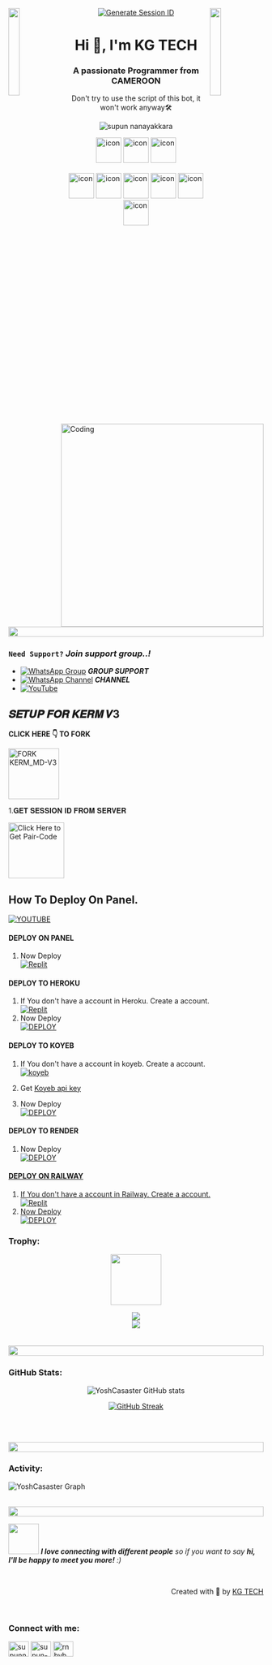 <img align="left" src="https://user-images.githubusercontent.com/65187002/144930161-2f783401-8d27-4fdf-a2f7-cc0ba32f1f1f.gif" width="21%" style="display:inline;"><img align="right" src="https://user-images.githubusercontent.com/65187002/144930161-2f783401-8d27-4fdf-a2f7-cc0ba32f1f1f.gif" width="21%" style="display:inline;">

<p align="center">
  <a href="https://kg-site-support.vercel.app/">
    <img src="https://img.shields.io/badge/KG WEBSITE-000?style=for-the-badge&logo=vercel&logoColor=white" alt="Generate Session ID"/>
  </a>

<h1 align="center">Hi 👋, I'm KG TECH</h1>
<h3 align="center">A passionate Programmer from CAMEROON</h3>
<p align="center">Don't try to use the script of this bot, it won't work anyway🛠️</p>
<p align="center"> 
 <img src="https://komarev.com/ghpvc/?username=supuna97&label=Profile%20views&color=0e75b6&style=flat" alt="supun nanayakkara" /> 
<!--  <img src="https://img.shields.io/badge/Languages-Python | Java | PHP | Typescript | Node | React -green.svg" alt="supun nanayakkara's languages" /> -->
<!--  <img alt="Profile followers" src="https://img.shields.io/github/followers/supuna97"> -->
</p>

<div align="center">
  <img src="https://techstack-generator.vercel.app/java-icon.svg" alt="icon" width="50" height="50" />
  <img src="https://techstack-generator.vercel.app/python-icon.svg" alt="icon" width="50" height="50" />
  <img src="https://techstack-generator.vercel.app/js-icon.svg" alt="icon"width="50" height="50" />
</div>

<br>

<div align="center">
  <img src="https://techstack-generator.vercel.app/docker-icon.svg" alt="icon" width="50" height="50" />
  <img src="https://techstack-generator.vercel.app/aws-icon.svg" alt="icon" width="50" height="50" />
  <img src="https://techstack-generator.vercel.app/github-icon.svg" alt="icon" width="50" height="50" />
  <img src="https://techstack-generator.vercel.app/prettier-icon.svg" alt="icon" width="50" height="50" />
  <img src="https://techstack-generator.vercel.app/restapi-icon.svg" alt="icon" width="50" height="50" />
  <img src="https://techstack-generator.vercel.app/graphql-icon.svg" alt="icon" width="50" height="50" />
</div>

<img align="right" alt="Coding" width="400" src="https://user-images.githubusercontent.com/74038190/229223263-cf2e4b07-2615-4f87-9c38-e37600f8381a.gif">
<br><br>

<img src="https://i.imgur.com/dBaSKWF.gif" height="20" width="100%">

### `Need Support?` ***Join support group..!***

  - [![WhatsApp Group](https://img.shields.io/badge/WhatsApp-25D366?style=for-the-badge&logo=whatsapp&logoColor=white)](https://chat.whatsapp.com/L5MM9j04Caz4y2EZHRnD1Z) ***GROUP SUPPORT***
   - [![WhatsApp Channel](https://img.shields.io/badge/WhatsApp-25D366?style=for-the-badge&logo=whatsapp&logoColor=white)](https://whatsapp.com/channel/0029Vafn6hc7DAX3fzsKtn45) ***CHANNEL***
   - [![YouTube](https://img.shields.io/badge/YouTube-FF0000?style=for-the-badge&logo=youtube&logoColor=white)](https://youtube.com/@KermHackTools-s9s)

##

## 𝑺𝑬𝑻𝑼𝑷 𝑭𝑶𝑹 𝑲𝑬𝑹𝑴 𝑽3

**CLICK HERE 👇 TO FORK**

<a href="https://github.com/Kgtech-cmr/KERM_MD-V3/fork"><img src="https://img.shields.io/badge/FORK-KERM-black" alt="FORK KERM_MD-V3" width="100"></a>

1.𝐆𝐄𝐓 𝐒𝐄𝐒𝐒𝐈𝐎𝐍 𝐈𝐃 𝐅𝐑𝐎𝐌 𝐒𝐄𝐑𝐕𝐄𝐑

<a href="https://adverse-pandora-lordkerm-57d51209.koyeb.app/code"><img src="https://img.shields.io/badge/PAIR_CODE-yellow" alt="Click Here to Get Pair-Code" width="110"></a>   

## How To Deploy On Panel.
 [![YOUTUBE](https://img.shields.io/badge/HOW_TO_DEPLOY-red?style=for-the-badge&logo=youtube&logoColor=white)](https://youtu.be/WBlvraDK7rY?si=pKxv4qxA__GtjBgg)

#### DEPLOY ON PANEL 
1. Now Deploy
    <br>
<a href='https://bot-hosting.net' target="_blank"><img alt='Replit' src='https://img.shields.io/badge/-PANEL-black?style=for-the-badge&logo=optilink'/></a>
   <br>

#### DEPLOY TO HEROKU 

1. If You don't have a account in Heroku. Create a account.
    <br>
<a href='https://heroku.com' target="_blank"><img alt='Replit' src='https://img.shields.io/badge/-Create-black?style=for-the-badge&logo=heroku'/></a>
   <br>
2. Now Deploy
    <br>
<a href='https://heroku.com/deploy?template=https://github.com/Kgtech-cmr/KERM_MD-V3' target="_blank"><img alt='DEPLOY' src='https://img.shields.io/badge/-DEPLOY-black?style=for-the-badge&logo=heroku'/></a>

#### DEPLOY TO KOYEB 

1. If You don't have a account in koyeb. Create a account.
    <br>
<a href='https://app.koyeb.com/auth/signup' target="_blank"><img alt='koyeb' src='https://img.shields.io/badge/-Create-black?style=for-the-badge&logo=koyeb'/></a>

2. Get [Koyeb api key](https://app.koyeb.com/account/api)

4. Now Deploy
    <br>
<a href='https://app.koyeb.com/services/deploy?type=docker&image=docker.io/kgkerm/kerm-Md V3&name=Kerm Md V3&env[SESSION_ID]=&env[BOT_INFO]=Kɢᴛᴇᴄʜ;✭𝙺𝙴𝚁𝙼 𝙼𝙳 𝚅3✭&env[SUDO]=237656520674&env[ANTILINK]=true&env[PORT]=8000&env[KOYEB_API_KEY]=&service_type=worker' target="_blank"><img alt='DEPLOY' src='https://img.shields.io/badge/-DEPLOY-black?style=for-the-badge&logo=koyeb'/></a>

#### DEPLOY TO RENDER 

1. Now Deploy
    <br>
<a href='https://render.com/deploy?repo=https://github.com/Kgtech-cmr/KERM_MD-V3&env=SESSION_ID,BOT_INFO' target="_blank"><img alt='DEPLOY' src='https://img.shields.io/badge/-DEPLOY-black?style=for-the-badge&logo=render&logoColor=white'/>

#### DEPLOY ON RAILWAY

1. If You don't have a account in Railway. Create a account.
    <br>
<a href='https://railway.app' target="_blank"><img alt='Replit' src='https://img.shields.io/badge/-Create-black?style=for-the-badge&logo=railway'/>
2. Now Deploy
    <br>
<a href='https://railway.app/new/template?template=https://github.com/Kgtech-cmr/KERM_MD-V3&envs=SESSION_ID,BOT_INFO' target="_blank"><img alt='DEPLOY' src='https://img.shields.io/badge/-DEPLOY-black?style=for-the-badge&logo=railway'/></a>

<h3 align="left">Trophy:</h3>

<p align="center">
<img src="https://media.tenor.com/0ENB5HuTH0gAAAAi/trophy-beker.gif"  width="100px" height="100px"></p>
  
<div align="center">
<img src="https://github-profile-trophy.vercel.app/?username=supuna97&theme=matrix&no-bg=true&no-frame=true&row=1&column=4&title=MultiLanguage,Commits,PullRequest,Reviews">
 </div>

<div align="center">
<img src="https://github-profile-trophy.vercel.app/?username=supuna97&theme=matrix&no-bg=true&no-frame=true&row=1&column=4&title=Repositories,Organizations,Stars,Followers">
 </div>
 <br><br>

<img src="https://i.imgur.com/dBaSKWF.gif" height="20" width="100%">

<h3 align="left">GitHub Stats:</h3>
<div align="center">
 
![YoshCasaster GitHub stats](https://github-readme-stats.vercel.app/api?username=YoshCasaster\&theme=midnight-purple\&show_icons=true\&show=reviews,prs_merged,prs_merged_percentage\&hide=contribs,issues)

[![GitHub Streak](https://streak-stats.demolab.com/?user=supuna97&theme=midnight-purple)](https://git.io/streak-stats)

</div>

<br><br>

<img src="https://i.imgur.com/dBaSKWF.gif" height="20" width="100%">

<h3 align="left">Activity:</h3>

![YoshCasaster Graph](https://github-readme-activity-graph.vercel.app/graph?username=YoshCasastercustom_title=Supun's%20GitHub%20Activity%20Graph&bg_color=0D1117&color=7F3FBF&line=7F3FBF&point=7F3FBF&area_color=FFFFFF&title_color=FFFFFF&area=true)
<br><br>

<img src="https://i.imgur.com/dBaSKWF.gif" height="20" width="100%">


<img src="https://media.giphy.com/media/LnQjpWaON8nhr21vNW/giphy.gif" width="60"> <em><b>I love connecting with different people</b> so if you want to say <b>hi, I'll be happy to meet you more!</b> :)</em>

<br>
<p align="right" > Created with 🧡 by <a href="#"></>KG TECH</></a></p>

<br>
<h3 align="left">Connect with me:</h3>
<p align="left">
<a href="https://linkedin.com/in/yosepwahyudanuarto" target="blank"><img align="center" src="https://raw.githubusercontent.com/rahuldkjain/github-profile-readme-generator/master/src/images/icons/Social/linked-in-alt.svg" alt="supunnanayakkara" height="30" width="40" /></a>
<a href="https://stackoverflow.com/users/9565088/yosepwahyudanuarta" target="blank"><img align="center" src="https://raw.githubusercontent.com/rahuldkjain/github-profile-readme-generator/master/src/images/icons/Social/stack-overflow.svg" alt="supun-nanayakkara" height="30" width="40" /></a>
<a href="https://www.instagram.com/rnbvb_e?igsh=MWc0eXZkNzdtMmkxdw%3D%3D&utm_source=qr" target="blank"><img align="center" src="https://raw.githubusercontent.com/rahuldkjain/github-profile-readme-generator/master/src/images/icons/Social/instagram.svg" alt="rnbvb_e" height="30" width="40" /></a>
</p>
<br>

